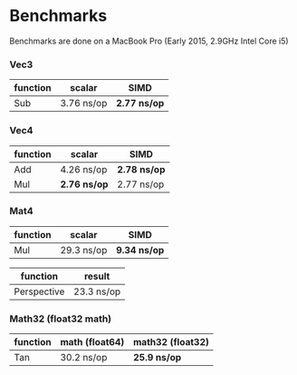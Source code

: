 # Benchmarks

Benchmarks are done on a MacBook Pro (Early 2015, 2.9GHz Intel Core i5)

### Vec3

function | scalar         | SIMD
-------- | -------------- | --------------
Sub      | 3.76 ns/op     | **2.77 ns/op**

### Vec4

function | scalar         | SIMD
-------- | -------------- | --------------
Add      | 4.26 ns/op     | **2.78 ns/op**
Mul      | **2.76 ns/op** | 2.77 ns/op

### Mat4

function | scalar         | SIMD
-------- | -------------- | --------------
Mul      | 29.3 ns/op     | **9.34 ns/op**

function    | result
----------- | ----------
Perspective | 23.3 ns/op

### Math32 (float32 math)

function | math (float64) | math32 (float32)
-------- | -------------- | ----------------
Tan      | 30.2 ns/op     | **25.9 ns/op**

